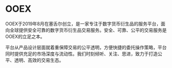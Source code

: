 # 

# OOEX

OOEX于2019年8月在塞舌尔创立，是一家专注于数字货币衍生品的服务平台，面向全球提供安全可靠的数字货币衍生品交易服务。安全、可靠、公平的交易服务是OOEX的立足之本。

平台从产品设计层面就着重保障交易的公平透明，方便快捷的委托操作策略，平台同时提供充足的市场深度与流动性。我们时刻倾听、关注、思进，致力于打造公平、透明、高效的交易生态。

